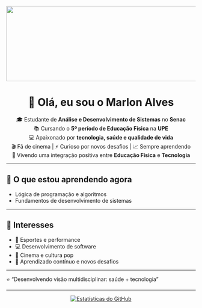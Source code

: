 

<!--
**marlonalessandro/marlonalessandro** is a ✨ _special_ ✨ repository because its `README.md` (this file) appears on your GitHub profile.

Here are some ideas to get you started:

- 🔭 I’m currently working on ...
- 🌱 I’m currently learning ...
- 👯 I’m looking to collaborate on ...
- 🤔 I’m looking for help with ...
- 💬 Ask me about ...
- 📫 How to reach me: ...
- 😄 Pronouns: ...
- ⚡ Fun fact: ...
<!-- Banner centralizado tipo capa -->
<p align="center">
  <img src="https://conteudo.imguol.com.br/c/especiais/esporte/_2021/futuro-chegou/nanoesportes-01.jpg" alt="Banner do Marlon" width="1600" height="200">
</p>

<!-- Título principal centralizado -->
<h1 align="center"><strong>👋 Olá, eu sou o Marlon Alves</strong></h1>

<!-- Sobre você -->
<p align="center">
🎓 Estudante de <strong>Análise e Desenvolvimento de Sistemas</strong> no <strong>Senac</strong><br>
📚 Cursando o <strong>5º período de Educação Física</strong> na <strong>UPE</strong><br>
💻 Apaixonado por <strong>tecnologia, saúde e qualidade de vida</strong><br>
🎬 Fã de cinema | ⚡ Curioso por novos desafios | 📈 Sempre aprendendo<br>
🔗 Vivendo uma integração positiva entre <strong>Educação Física</strong> e <strong>Tecnologia</strong>
</p>

---

## 🚀 O que estou aprendendo agora
- Lógica de programação e algoritmos  
- Fundamentos de desenvolvimento de sistemas  

---

## 🎯 Interesses
- 💪 Esportes e performance  
- 💻 Desenvolvimento de software  
- 🎥 Cinema e cultura pop  
- 📖 Aprendizado contínuo e novos desafios  

---

⭐ “Desenvolvendo visão multidisciplinar: saúde + tecnologia”

---

<!-- Estatísticas do GitHub -->
<div align="center">
  <a href="https://github.com/marlonalessandro">
    <img src="https://github-readme-stats.vercel.app/api?username=marlonalessandro&show_icons=true&include_all_commits=true&theme=radical" alt="Estatísticas do GitHub"/>
  </a>
</div>
